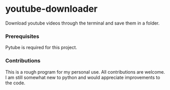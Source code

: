 # youtube-downloader
Download youtube videos through the terminal and save them in a folder.

### Prerequisites
Pytube is required for this project.

### Contributions
This is a rough program for my personal use. All contributions are welcome. I am still somewhat new to python and would appreciate improvements to the code.
